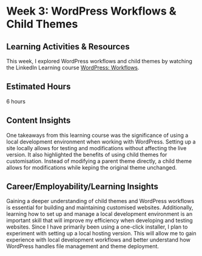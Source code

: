 # **Week 3: WordPress Workflows & Child Themes**

## **Learning Activities & Resources**  
This week, I explored WordPress workflows and child themes by watching the LinkedIn Learning course [WordPress: Workflows](https://www.linkedin.com/learning/wordpress-workflows-2015/adding-your-new-child-theme-to-a-live-site-on-the-web?autoSkip=true&resume=false&u=2223545). 

## **Estimated Hours**  
6 hours

## **Content Insights**  
One takeaways from this learning course was the significance of using a local development environment when working with WordPress. Setting up a site locally allows for testing and modifications without affecting the live version. It also highlighted the benefits of using child themes for customisation. Instead of modifying a parent theme directly, a child theme allows for modifications while keping the original theme unchanged.  


## **Career/Employability/Learning Insights**  
Gaining a deeper understanding of child themes and WordPress workflows is essential for building and maintaining customised websites. Additionally, learning how to set up and manage a local development environment is an important skill that will improve my efficiency when developing and testing websites. Since I have primarily been using a one-click installer, I plan to experiment with setting up a local hosting version. This will allow me to gain experience with local development workflows and better understand how WordPress handles file management and theme deployment.  

